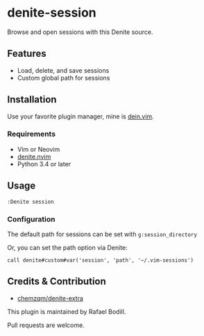 # denite-session

Browse and open sessions with this Denite source.

## Features

- Load, delete, and save sessions
- Custom global path for sessions

## Installation

Use your favorite plugin manager, mine is [dein.vim].

### Requirements

- Vim or Neovim
- [denite.nvim]
- Python 3.4 or later

## Usage

```viml
:Denite session
```

### Configuration

The default path for sessions can be set with `g:session_directory`

Or, you can set the path option via Denite:

```viml
call denite#custom#var('session', 'path', '~/.vim-sessions')
```

## Credits & Contribution

- [chemzqm/denite-extra](https://github.com/chemzqm/denite-extra)

This plugin is maintained by Rafael Bodill.

Pull requests are welcome.

[denite.nvim]: https://github.com/Shougo/denite.nvim
[dein.vim]: https://github.com/Shougo/dein.vim
